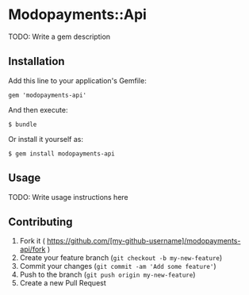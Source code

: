 # Modopayments::Api

TODO: Write a gem description

## Installation

Add this line to your application's Gemfile:

    gem 'modopayments-api'

And then execute:

    $ bundle

Or install it yourself as:

    $ gem install modopayments-api

## Usage

TODO: Write usage instructions here

## Contributing

1. Fork it ( https://github.com/[my-github-username]/modopayments-api/fork )
2. Create your feature branch (`git checkout -b my-new-feature`)
3. Commit your changes (`git commit -am 'Add some feature'`)
4. Push to the branch (`git push origin my-new-feature`)
5. Create a new Pull Request
